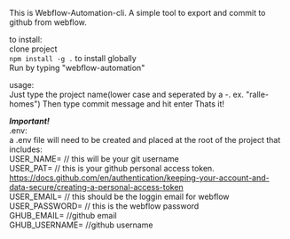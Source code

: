 This is Webflow-Automation-cli. A simple tool to export and commit to github from webflow.

to install:<br>
clone project<br>
<code>npm install -g .</code> to install globally<br>
Run by typing "webflow-automation"

usage:<br> 
Just type the project name(lower case and seperated by a -. ex. "ralle-homes")
Then type commit message and hit enter
Thats it!

***Important!***<br>
.env:<br> 
a .env file will need to be created and placed at the root of the project that includes:<br> 
USER_NAME= // this will be your git username<br>
USER_PAT= // this is your github personal access token. https://docs.github.com/en/authentication/keeping-your-account-and-data-secure/creating-a-personal-access-token<br>
USER_EMAIL= // this should be the loggin email for webflow<br>
USER_PASSWORD= // this is the webflow password<br>
GHUB_EMAIL= //github email<br>
GHUB_USERNAME= //github username<br>
